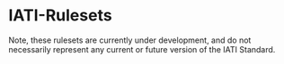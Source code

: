 IATI-Rulesets
=============

Note, these rulesets are currently under development, and do not necessarily represent any current or future version of the IATI Standard.

